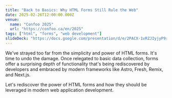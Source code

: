 ```yaml
---
title: "Back to Basics: Why HTML Forms Still Rule the Web"
date: 2025-02-26T12:00:00.000Z
venue:
  name: "Confoo 2025"
  url: "https://confoo.ca/en/2025"
tags: ["html", "forms", "web development"]
slideDeck: "https://docs.google.com/presentation/d/e/2PACX-1vRZJIyjyP9r3JDSiEFjuV5CFCf1KH7RuYYvE-zHKYpRZy-nyoVmfYfUUWeWBVWtQBQhCIhb1U46v-21/pub?start=false&loop=false&delayms=3000"
---
```


We've strayed too far from the simplicity and power of HTML forms. It's time to undo the damage. Once relegated to basic data collection, forms offer a surprising depth of functionality that's being rediscovered by developers and embraced by modern frameworks like Astro, Fresh, Remix, and Next.js.

Let's rediscover the power of HTML forms and how they should be leveraged in modern web application development.
